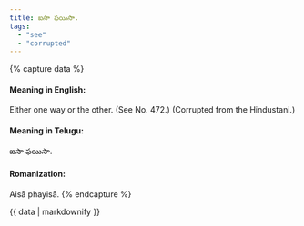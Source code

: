 ```yaml
---
title: ఐసా ఫయిసా.
tags:
  - "see"
  - "corrupted"
---
```


{% capture data %}
#### Meaning in English:
Either one way or the other.
(See No. 472.)
(Corrupted from the Hindustani.)

#### Meaning in Telugu:
ఐసా ఫయిసా.

#### Romanization:
Aisā phayisā.
{% endcapture %}

{{ data | markdownify }}

